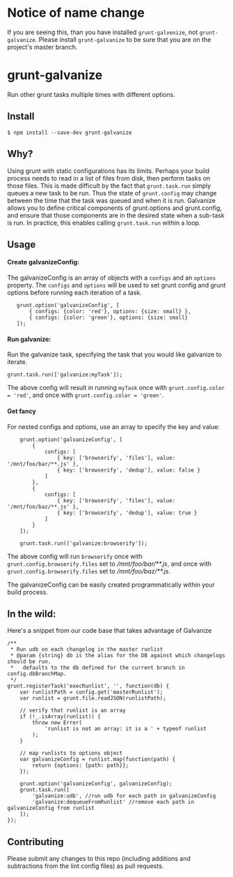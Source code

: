 # Notice of name change
If you are seeing this, than you have installed `grunt-galvenize`, not `grunt-galvanize`.
Please install `grunt-galvanize` to be sure that you are on the project's master branch.

# grunt-galvanize
Run other grunt tasks multiple times with different options.

## Install

```
$ npm install --save-dev grunt-galvanize
```

## Why?
Using grunt with static configurations has its limits. Perhaps your build
process needs to read in a list of files from disk, then perform tasks
on those files. This is made difficult by the fact that `grunt.task.run` simply
queues a new task to be run. Thus the state of `grunt.config` may change between
the time that the task was queued and when it is run. Galvanize allows you to
define critical components of grunt.options and grunt.config, and ensure that
those components are in the desired state when a sub-task is run. In practice,
this enables calling `grunt.task.run` within a loop.

## Usage

#### Create galvanizeConfig:
The galvanizeConfig is an array of objects with a `configs` and an `options`
property. The `configs` and `options` will be used to set grunt config and
grunt options before running each iteration of a task.
```
   grunt.option('galvanizeConfig', [
       { configs: {color: 'red'}, options: {size: small} },
       { configs: {color: 'green'}, options: {size: small}
   ]);
```

#### Run galvanize:
Run the galvanize task, specifying the task that you would like galvanize to
iterate.
```
grunt.task.run(['galvanize:myTask']);
```
The above config will result in running `myTask` once with
`grunt.config.color = 'red'`, and once with `grunt.config.color = 'green'`.

#### Get fancy
For nested configs and options, use an array to specify the key and value:
```
    grunt.option('galvanizeConfig', [
        {
            configs: [
                { key: ['browserify', 'files'], value: '/mnt/foo/bar/**.js' },
                { key: ['browserify', 'dedup'], value: false }
            ]
        },
        {
            configs: [
                { key: ['browserify', 'files'], value: '/mnt/foo/baz/**.js' },
                { key: ['browserify', 'dedup'], value: true }
            ]
        }
    ]);

    grunt.task.run(['galvanize:browserify']);
```
The above config will run `browserify` once with `grunt.config.browserify.files`
set to _/mnt/foo/bar/**.js_, and once with `grunt.config.browserify.files` set
to _/mnt/foo/baz/**.js_.

The galvanizeConfig can be easily created programmatically within your build
process.

## In the wild:
Here's a snippet from our code base that takes advantage of Galvanize

```
/**
 * Run udb on each changelog in the master runlist
 * @param {string} db is the alias for the DB against which changelogs should be run.
 *   defaults to the db defined for the current branch in config.dbBranchMap.
 */
grunt.registerTask('execRunlist', '', function(db) {
    var runlistPath = config.get('masterRunlist');
    var runlist = grunt.file.readJSON(runlistPath);

    // verify that runlist is an array
    if (!_.isArray(runlist)) {
        throw new Error(
            'runlist is not an array: it is a ' + typeof runlist
        );
    }

    // map runlists to options object
    var galvanizeConfig = runlist.map(function(path) {
        return {options: {path: path}};
    });

    grunt.option('galvanizeConfig', galvanizeConfig);
    grunt.task.run([
        'galvanize:udb', //run udb for each path in galvanizeConfig
        'galvanize:dequeueFromRunlist' //remove each path in galvanizeConfig from runlist
    ]);
});
```

## Contributing
Please submit any changes to this repo (including additions and subtractions from the lint config files) as pull requests.
